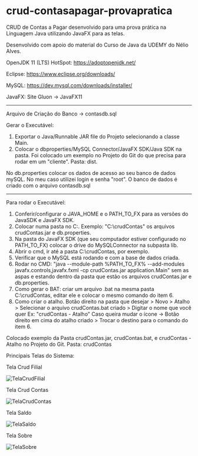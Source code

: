# crud-contasapagar-provapratica
CRUD de Contas a Pagar desenvolvido para uma prova prática na Linguagem Java utilizando JavaFX para as telas.

Desenvolvido com apoio do material do Curso de Java da UDEMY do Nélio Alves.

OpenJDK 11 (LTS) HotSpot: https://adoptopenjdk.net/

Eclipse: https://www.eclipse.org/downloads/

MySQL: https://dev.mysql.com/downloads/installer/

JavaFX: Site Gluon -> JavaFX11

------------------------------------------------------------------------------------------------------------------------------------------------
Arquivo de Criação do Banco -> contasdb.sql

Gerar o Executável:

1) Exportar o  Java/Runnable JAR file do Projeto selecionando a classe Main.
2) Colocar o dbproperties/MySQL Connector/JavaFX SDK/Java SDK na pasta.
Foi colocado um exemplo no Projeto do Git do que precisa para rodar em um "cliente". Pasta: dist.

No db.properties colocar os dados de acesso ao seu banco de dados mySQL. No meu caso utilizei login e senha "root".
O banco de dados é criado com o arquivo contasdb.sql

--------------------------------------------------------------------------------------------------------------------------------------------------
Para rodar o Executável:
1) Conferir/configurar o JAVA_HOME e o PATH_TO_FX para as versões do JavaSDK e JavaFX SDK.
2) Colocar numa pasta no C:\. Exemplo: "C:\crudContas" os arquivos crudContas.jar e db.properties.
3) Na pasta do JavaFX SDK (que seu computador estiver configurado no PATH_TO_FX) colocar o drive do MySQLConnector na subpasta lib.
4) Abrir o cmd, ir até a pasta C:\crudContas, por exemplo.
5) Verificar que o MySQL está rodando e com a base de dados criada.
6) Rodar no CMD: "java --module-path %PATH_TO_FX% --add-modules javafx.controls,javafx.fxml -cp crudContas.jar application.Main" sem as aspas e estando dentro da pasta que estão os arquivos crudContas.jar e db.properties.
7) Como gerar o BAT: criar um arquivo .bat na mesma pasta C:\crudContas, editar ele e colocar o mesmo comando do item 6.
8) Como criar o atalho. Botão direito na pasta que desejar > Novo > Atalho > Selecionar o arquivo crudContas.bat criado > Digitar o nome que você quer Ex: "crudContas - Atalho" 
Caso queira mudar o ícone -> Botão direito em cima do atalho criado > Trocar o destino para o comando do item 6.


Colocado exemplo da Pasta crudContas.jar, crudContas.bat, e crudContas - Atalho no Projeto do Git. Pasta: crudContas

Principais Telas do Sistema:

Tela Crud Filial

![TelaCrudFilial](https://user-images.githubusercontent.com/39971000/115875050-35494a80-a41b-11eb-8d67-7ede0bd8b79a.PNG)

Tela Crud Contas

![TelaCrudContas](https://user-images.githubusercontent.com/39971000/115875060-37130e00-a41b-11eb-8583-d0a8c43fc523.PNG)

Tela Saldo

![TelaSaldo](https://user-images.githubusercontent.com/39971000/115875088-3b3f2b80-a41b-11eb-876b-f92bcb02d153.PNG)

Tela Sobre

![TelaSobre](https://user-images.githubusercontent.com/39971000/115875093-3c705880-a41b-11eb-9883-b9cbc3f9a209.PNG)

